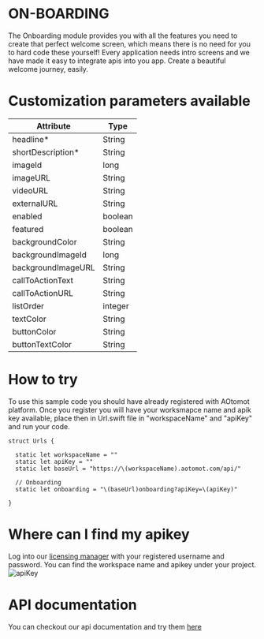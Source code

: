 # ON-BOARDING

The Onboarding module provides you with all the features you need to create that perfect welcome screen, which means there is no need for you to hard code these yourself! Every application needs intro screens and we have made it easy to integrate apis into you app. Create a beautiful welcome journey, easily.


# Customization parameters available 

| Attribute          |      Type     |
| -------------      | ------------- |
| headline*          | String |
| shortDescription*  | String  |
| imageId            | long  |
| imageURL           | String  |
| videoURL           | String  |
| externalURL        | String  |
| enabled            | boolean  |
| featured           | boolean  |
| backgroundColor    | String  |
| backgroundImageId  | long    |
| backgroundImageURL | String  |
| callToActionText   | String  |
| callToActionURL    | String  |
| listOrder          | integer |
| textColor          | String  |
| buttonColor        | String  |
| buttonTextColor    | String  |

# How to try
To use this sample code you should have already registered with AOtomot platform. Once you register you will have your worksmapce name and apik key available, place then in Url.swift file in "workspaceName" and "apiKey" and run your code.
```
struct Urls {

  static let workspaceName = ""
  static let apiKey = ""
  static let baseUrl = "https://\(workspaceName).aotomot.com/api/"
  
  // Onboarding
  static let onboarding = "\(baseUrl)onboarding?apiKey=\(apiKey)"

}
```
# Where can I find my apikey
Log into our [licensing manager](https://aotomot.com/login/) with your registered username and password. You can find the workspace name and apikey under your project.
![apiKey](https://user-images.githubusercontent.com/54090983/63316567-ac7b3100-c352-11e9-8038-ff91c287be7f.png)

# API documentation
You can checkout our api documentation and try them [here](https://docs.aotomot.com/reference/on-boarding-overview) 
